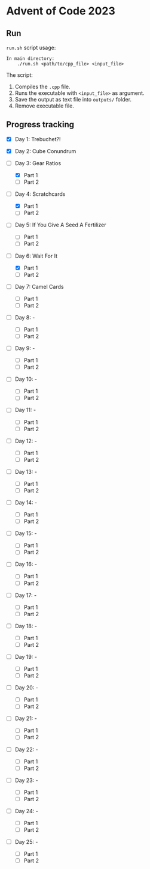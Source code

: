 # Advent of Code 2023

## Run

`run.sh` script usage:

```
In main directory:
    ./run.sh <path/to/cpp_file> <input_file>
```

The script:

1. Compiles the `.cpp` file.
2. Runs the executable with `<input_file>` as argument.
3. Save the output as text file into `outputs/` folder.
4. Remove executable file.

## Progress tracking

- [x] Day 1: Trebuchet?!

- [x] Day 2: Cube Conundrum

- [ ] Day 3: Gear Ratios

  - [x] Part 1
  - [ ] Part 2

- [ ] Day 4: Scratchcards

  - [x] Part 1
  - [ ] Part 2

- [ ] Day 5: If You Give A Seed A Fertilizer

  - [ ] Part 1
  - [ ] Part 2

- [ ] Day 6: Wait For It

  - [x] Part 1
  - [ ] Part 2

- [ ] Day 7: Camel Cards

  - [ ] Part 1
  - [ ] Part 2

- [ ] Day 8: -

  - [ ] Part 1
  - [ ] Part 2

- [ ] Day 9: -

  - [ ] Part 1
  - [ ] Part 2

- [ ] Day 10: -

  - [ ] Part 1
  - [ ] Part 2

- [ ] Day 11: -

  - [ ] Part 1
  - [ ] Part 2

- [ ] Day 12: -

  - [ ] Part 1
  - [ ] Part 2

- [ ] Day 13: -

  - [ ] Part 1
  - [ ] Part 2

- [ ] Day 14: -

  - [ ] Part 1
  - [ ] Part 2

- [ ] Day 15: -

  - [ ] Part 1
  - [ ] Part 2

- [ ] Day 16: -

  - [ ] Part 1
  - [ ] Part 2

- [ ] Day 17: -

  - [ ] Part 1
  - [ ] Part 2

- [ ] Day 18: -

  - [ ] Part 1
  - [ ] Part 2

- [ ] Day 19: -

  - [ ] Part 1
  - [ ] Part 2

- [ ] Day 20: -

  - [ ] Part 1
  - [ ] Part 2

- [ ] Day 21: -

  - [ ] Part 1
  - [ ] Part 2

- [ ] Day 22: -

  - [ ] Part 1
  - [ ] Part 2

- [ ] Day 23: -

  - [ ] Part 1
  - [ ] Part 2

- [ ] Day 24: -

  - [ ] Part 1
  - [ ] Part 2

- [ ] Day 25: -

  - [ ] Part 1
  - [ ] Part 2
